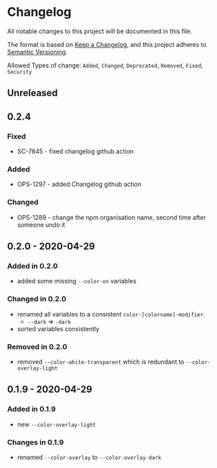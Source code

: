 # Changelog

All notable changes to this project will be documented in this file.

The format is based on [Keep a Changelog](https://keepachangelog.com/en/1.0.0/),
and this project adheres to [Semantic Versioning](https://semver.org/spec/v2.0.0.html).

Allowed Types of change: `Added`, `Changed`, `Deprecated`, `Removed`, `Fixed`, `Security`

## Unreleased
## 0.2.4
### Fixed

- SC-7845 - fixed changelog github action

### Added

- OPS-1297 - added Changelog github action

### Changed

- OPS-1289 - change the npm organisation name, second time after someone undo it

## 0.2.0 - 2020-04-29

### Added in 0.2.0

- added some missing `--color-on` variables

### Changed in 0.2.0

- renamed all variables to a consistent `color-[colorname]-modifier`.
  - `--dark` => `-dark`
- sorted variables consistently

### Removed in 0.2.0

- removed `--color-white-transparent` which is redundant to `--color-overlay-light`

## 0.1.9 - 2020-04-29

### Added in 0.1.9

- new `--color-overlay-light`

### Changes in 0.1.9

- renamed `--color-overlay` to `--color-overlay-dark`
